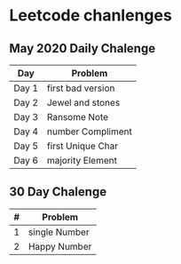 # Leetcode chanlenges

## May 2020 Daily Chalenge 
| Day    | Problem           |
| -------| -----------       |
| Day 1  | first bad version |
| Day 2  | Jewel and stones  |
| Day 3  | Ransome Note      |
| Day 4  | number Compliment |
| Day 5  | first Unique Char |
| Day 6  | majority Element  |

## 30 Day Chalenge
|  # | Problem       |
| ---| -----------   |
| 1  | single Number |
| 2  | Happy  Number |
